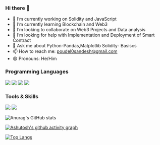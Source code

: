 ### Hi there 👋



- 🔭 I’m currently working on Solidity and JavaScript
- 🌱 I’m currently learning Blockchain and Web3
- 🤝 I’m looking to collaborate on Web3 Projects and Data analysis
- 🤔 I’m looking for help with Implementation and Deployment of Smart Contract
- 💬 Ask me about Python-Pandas,Matplotlib Solidity- Basiscs
- 📫 How to reach me: poudel0sandesh@gmail.com
- 😄 Pronouns: He/Him

### Programming Languages
<p>
    <img src="https://img.shields.io/badge/Python-3776AB?style=for-the-badge&logo=python&logoColor=white" />
  <img src="https://img.shields.io/badge/HTML5-E34F26?style=for-the-badge&logo=html5&logoColor=white" />
<img src ="https://img.shields.io/badge/javascript-%23323330.svg?style=for-the-badge&logo=javascript&logoColor=%23F7DF1E"/>
    <img src ="https://img.shields.io/badge/Solidity-%23363636.svg?style=for-the-badge&logo=solidity&logoColor=white"/>
 

  </p>

### Tools & Skills
<p>
    <img src="https://img.shields.io/badge/Visual%20Studio%20Code-0078d7.svg?style=for-the-badge&logo=visual-studio-code&logoColor=white" />
    <img src ="https://img.shields.io/badge/github-%23121011.svg?style=for-the-badge&logo=github&logoColor=white"/>
    

  <p/>

![Anurag's GitHub stats](https://github-readme-stats-git-masterrstaa-rickstaa.vercel.app/api?username=Poudel0&show_icons=true&theme=cobalt)




[![Ashutosh's github activity graph](https://github-readme-activity-graph.cyclic.app/graph?username=poudel0&theme=github-compact)](https://github.com/ashutosh00710/github-readme-activity-graph)


[![Top Langs](https://github-readme-stats.vercel.app/api/top-langs/?username=poudel0&layout=compact)](https://github.com/anuraghazra/github-readme-stats)


